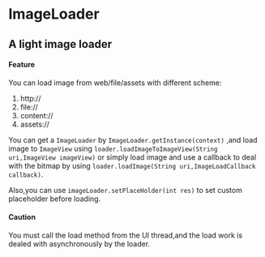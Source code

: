 # ImageLoader
## A light image loader


#### Feature

You can load image from web/file/assets with different scheme:

  1. http://
  2. file://
  3. content:// 
  4. assets://

You can get a `ImageLoader` by `ImageLoader.getInstance(context)` ,and load image to `ImageView` using `loader.loadImageToImageView(String uri,ImageView imageView)` or simply load image and use a callback to deal with the bitmap by using `loader.loadImage(String uri,ImageLoadCallback callback)`.

Also,you can use `imageLoader.setPlaceHolder(int res)` to set custom placeholder before loading.

#### Caution

You must call the load method from the UI thread,and the load work is dealed with asynchronously by the loader.
